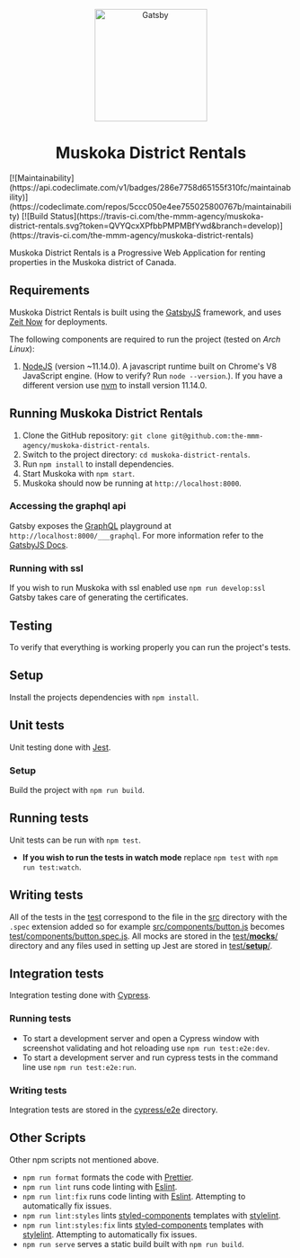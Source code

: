 <p align="center">
  <a href="https://muskoka-district-rentals-git-develop.brettm12345.now.sh">
    <img alt="Gatsby" src="https://raw.githubusercontent.com/the-mmm-agency/muskoka-district-rentals/develop/src/images/muskoka-icon.png?token=ABZYMRBUCO33Z2575LNUMIS42EJSA" width="200" />
  </a>
</p>
<h1 align="center">
  Muskoka District Rentals
</h1>
[![Maintainability](https://api.codeclimate.com/v1/badges/286e7758d65155f310fc/maintainability)](https://codeclimate.com/repos/5ccc050e4ee755025800767b/maintainability) [![Build Status](https://travis-ci.com/the-mmm-agency/muskoka-district-rentals.svg?token=QVYQcxXPfbbPMPMBfYwd&branch=develop)](https://travis-ci.com/the-mmm-agency/muskoka-district-rentals)

Muskoka District Rentals is a Progressive Web Application for renting properties in the  Muskoka district of Canada.

## Requirements

Muskoka District Rentals is built using the [GatsbyJS](https://www.gatsbyjs.org) framework, and uses [Zeit Now](https://zeit.co/now) for deployments.

The following components are required to run the project (tested on *Arch Linux*):

1. [NodeJS](https://panodejs.org/) (version ~11.14.0). A javascript runtime built on Chrome's V8 JavaScript engine. (How to verify? Run `node --version`.). If you have a different version use [nvm](https://github.com/nvm-sh/nvm) to install version 11.14.0.

## Running Muskoka District Rentals

1. Clone the GitHub repository: `git clone git@github.com:the-mmm-agency/muskoka-district-rentals`.
2. Switch to the project directory: `cd muskoka-district-rentals`.
3. Run `npm install` to install dependencies.
4. Start Muskoka with `npm start`.
5. Muskoka should now be running at `http://localhost:8000`.

### Accessing the graphql api

Gatsby exposes the [GraphQL](https://graphql.org) playground at `http://localhost:8000/___graphql`. For more information refer to the [GatsbyJS Docs](https://www.gatsbyjs.org/docs/graphql/).

### Running with ssl

If you wish to run Muskoka with ssl enabled use `npm run develop:ssl` Gatsby takes care of generating the certificates.

## Testing

To verify that everything is working properly you can run the project's tests.

## Setup

Install the projects dependencies with `npm install`.

## Unit tests

Unit testing done with [Jest](https://jestjs.io).

### Setup

Build the project with `npm run build`.

## Running tests

Unit tests can be run with `npm test`.

- **If you wish to run the tests in watch mode** replace `npm test` with `npm run test:watch`.

## Writing tests

All of the tests in the [test](test/) correspond to the file in the [src](src/) directory with the `.spec` extension added so for example [src/components/button.js](src/components/button.js) becomes [test/components/button.spec.js](test/components/button.spec.js). All mocks are stored in the [test/__mocks__/](test/__mocks__) directory and any files used in setting up Jest are stored in [test/__setup__/](test/__setup__/).

## Integration tests

Integration testing done with [Cypress](https://www.cypress.io).

### Running tests

- To start a development server and open a Cypress window with screenshot validating and hot reloading use `npm run test:e2e:dev`.
- To start a development server and run cypress tests in the command line use `npm run test:e2e:run`.

### Writing tests

Integration tests are stored in the [cypress/e2e](cypress/e2e) directory.

## Other Scripts

Other npm scripts not mentioned above.

- `npm run format` formats the code with [Prettier](https://prettier.io/).
- `npm run lint` runs code linting with [Eslint](https://eslint.org).
- `npm run lint:fix` runs code linting with [Eslint](https://eslint.org). Attempting to automatically fix issues.
- `npm run lint:styles` lints [styled-components](https://styled-components.com) templates with [stylelint](https://stylelint.io).
- `npm run lint:styles:fix` lints [styled-components](https://styled-components.com) templates with [stylelint](https://stylelint.io). Attempting to automatically fix issues.
- `npm run serve` serves a static build built with `npm run build`.